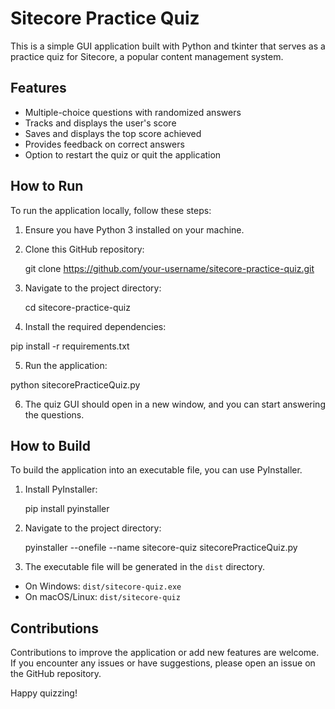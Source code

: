 # Sitecore Practice Quiz

This is a simple GUI application built with Python and tkinter that serves as a practice quiz for Sitecore, a popular content management system.

## Features

- Multiple-choice questions with randomized answers
- Tracks and displays the user's score
- Saves and displays the top score achieved
- Provides feedback on correct answers
- Option to restart the quiz or quit the application

## How to Run

To run the application locally, follow these steps:

1. Ensure you have Python 3 installed on your machine.

2. Clone this GitHub repository:

    git clone https://github.com/your-username/sitecore-practice-quiz.git


3. Navigate to the project directory:

    cd sitecore-practice-quiz

 
4. Install the required dependencies:

  pip install -r requirements.txt


5. Run the application:

  python sitecorePracticeQuiz.py
  

6. The quiz GUI should open in a new window, and you can start answering the questions.

## How to Build

To build the application into an executable file, you can use PyInstaller.

1. Install PyInstaller:
    
    pip install pyinstaller
    

2. Navigate to the project directory:
  
    pyinstaller --onefile --name sitecore-quiz sitecorePracticeQuiz.py
    

4. The executable file will be generated in the `dist` directory.
- On Windows: `dist/sitecore-quiz.exe`
- On macOS/Linux: `dist/sitecore-quiz`

## Contributions

Contributions to improve the application or add new features are welcome. If you encounter any issues or have suggestions, please open an issue on the GitHub repository.

Happy quizzing!
    
    
    
    
    
    
    
    
    
    
    
    
